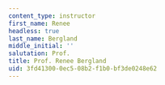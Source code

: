 ```yaml
---
content_type: instructor
first_name: Renee
headless: true
last_name: Bergland
middle_initial: ''
salutation: Prof.
title: Prof. Renee Bergland
uid: 3fd41300-0ec5-08b2-f1b0-bf3de0248e62
---
```

